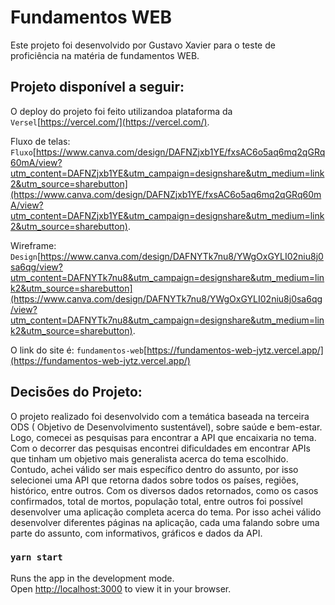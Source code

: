 # Fundamentos WEB

Este projeto foi desenvolvido por Gustavo Xavier para o teste de proficiência na matéria de fundamentos WEB.

## Projeto disponível a seguir:

O deploy do projeto foi feito utilizandoa plataforma da `Versel`[https://vercel.com/](https://vercel.com/).

Fluxo de telas: `Fluxo`[https://www.canva.com/design/DAFNZjxb1YE/fxsAC6o5aq6mq2qGRq60mA/view?utm_content=DAFNZjxb1YE&utm_campaign=designshare&utm_medium=link2&utm_source=sharebutton](https://www.canva.com/design/DAFNZjxb1YE/fxsAC6o5aq6mq2qGRq60mA/view?utm_content=DAFNZjxb1YE&utm_campaign=designshare&utm_medium=link2&utm_source=sharebutton).

Wireframe: `Design`[https://www.canva.com/design/DAFNYTk7nu8/YWgOxGYLI02niu8j0sa6qg/view?utm_content=DAFNYTk7nu8&utm_campaign=designshare&utm_medium=link2&utm_source=sharebutton](https://www.canva.com/design/DAFNYTk7nu8/YWgOxGYLI02niu8j0sa6qg/view?utm_content=DAFNYTk7nu8&utm_campaign=designshare&utm_medium=link2&utm_source=sharebutton).

O link do site é: `fundamentos-web`[https://fundamentos-web-jytz.vercel.app/](https://fundamentos-web-jytz.vercel.app/)

## Decisões do Projeto:

O projeto realizado foi desenvolvido com a temática baseada na terceira ODS ( Objetivo de Desenvolvimento sustentável), sobre saúde e bem-estar. Logo, comecei as pesquisas para encontrar a API que encaixaria no tema. Com o decorrer das pesquisas encontrei dificuldades em encontrar APIs que tinham um objetivo mais generalista acerca do tema escolhido.
Contudo, achei válido ser mais específico dentro do assunto, por isso selecionei uma API que retorna dados sobre todos os países, regiões, histórico, entre outros. Com os diversos dados retornados, como os casos confirmados, total de mortos, população total, entre outros foi possível desenvolver uma aplicação completa acerca do tema. Por isso achei válido desenvolver diferentes páginas na aplicação, cada uma falando sobre uma parte do assunto, com informativos, gráficos e dados da API.

### `yarn start`

Runs the app in the development mode.\
Open [http://localhost:3000](http://localhost:3000) to view it in your browser.
